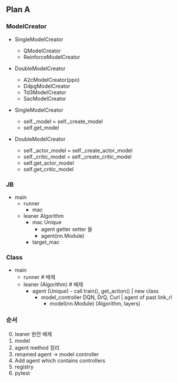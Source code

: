 ## Plan A
### ModelCreator
- SingleModelCreator
  - QModelCreator
  - ReinforceModelCreator
- DoubleModelCreator
  - A2cModelCreator(ppo)
  - DdpgModelCreator
  - Td3ModelCreator
  - SacModelCreator

- SingleModelCreator
  - self._model = self._create_model
  - self.get_model

- DoubleModelCreator
  - self._actor_model = self._create_actor_model
  - self._critic_model = self._create_critic_model
  - self.get_actor_model
  - self.get_critic_model


### JB
- main
  - runner
    - mac
  - leaner Algorithm
    - mac Unique
      - agent getter setter 들
      - agent(nn.Module)
    - target_mac

### Class
- main
  - runner  # 배제
  - leaner (Algorithm)  # 배제
    - agent (Unique) - call train(), get_action() | new class
      - model_controller DQN, DrQ, Curl | agent of past link_rl
        - model(nn.Module) (Algorithm, layers)

### 순서
0. leaner 완전 배제
1. model
2. agent method 정리
3. renamed agent -> model controller
4. Add agent which contains controllers
5. registry
6. pytest
